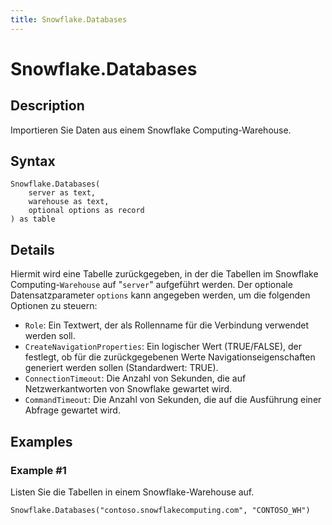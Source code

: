 ```yaml
---
title: Snowflake.Databases
---
```


# Snowflake.Databases


## Description

Importieren Sie Daten aus einem Snowflake Computing-Warehouse.


## Syntax

```powerquery
Snowflake.Databases(
    server as text,
    warehouse as text,
    optional options as record
) as table
```


## Details

Hiermit wird eine Tabelle zurückgegeben, in der die Tabellen im Snowflake Computing-<code>Warehouse</code> auf "<code>server</code>" aufgeführt werden. Der optionale Datensatzparameter <code>options</code> kann angegeben werden, um die folgenden Optionen zu steuern:<ul><li><code>Role</code>: Ein Textwert, der als Rollenname für die Verbindung verwendet werden soll.</li><li><code>CreateNavigationProperties</code>: Ein logischer Wert (TRUE/FALSE), der festlegt, ob für die zurückgegebenen Werte Navigationseigenschaften generiert werden sollen (Standardwert: TRUE).</li><li><code>ConnectionTimeout</code>: Die Anzahl von Sekunden, die auf Netzwerkantworten von Snowflake gewartet wird.</li><li><code>CommandTimeout</code>: Die Anzahl von Sekunden, die auf die Ausführung einer Abfrage gewartet wird.</li></ul>    


## Examples

### Example #1 
Listen Sie die Tabellen in einem Snowflake-Warehouse auf.
```powerquery
Snowflake.Databases("contoso.snowflakecomputing.com", "CONTOSO_WH")
```



